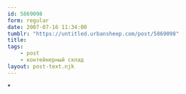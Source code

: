 ```yaml
---
id: 5869098
form: regular
date: 2007-07-16 11:34:00
tumblr: "https://untitled.urbansheep.com/post/5869098"
title:
tags:
    - post
    - контейнерный склад
layout: post-text.njk
---
```


<p>*</p>

